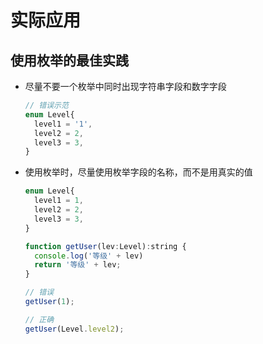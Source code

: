 # 实际应用

## 使用枚举的最佳实践

*   尽量不要一个枚举中同时出现字符串字段和数字字段

    ```javascript
    // 错误示范
    enum Level{
      level1 = '1',
      level2 = 2,
      level3 = 3,
    }
    ```

*   使用枚举时，尽量使用枚举字段的名称，而不是用真实的值

    ```javascript
    enum Level{
      level1 = 1,
      level2 = 2,
      level3 = 3,
    }

    function getUser(lev:Level):string {
      console.log('等级' + lev)
      return '等级' + lev;
    }

    // 错误
    getUser(1);

    // 正确
    getUser(Level.level2);
    ```
